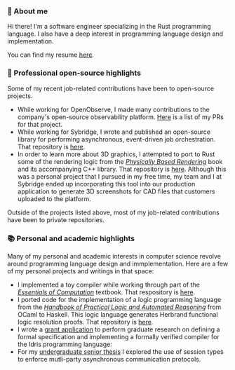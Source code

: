 ### 👋 About me

Hi there! I'm a software engineer specializing in the Rust programming language. I also have a deep interest in programming language design and implementation.

You can find my resume [here](patrick_sullivan_cv.pdf).

### 🔨 Professional open-source highlights

Some of my recent job-related contributions have been to open-source projects. 

- While working for OpenObserve, I made many contributions to the company's open-source observability platform. [Here](https://github.com/openobserve/openobserve/pulls?q=is%3Apr+author%3Apatrickcsullivan+is%3Aclosed) is a list of my PRs for that project. 
- While working for Sybridge, I wrote and published an open-source library for performing asynchronous, event-driven job orchestration. That repository is [here](https://github.com/patrickcsullivan/job_orch).
- In order to learn more about 3D graphics, I attempted to port to Rust some of the rendering logic from the [_Physically Based Rendering_](https://www.pbrt.org/) book and its accompanying C++ library. That repository is [here](https://github.com/patrickcsullivan/part_renderer). Although this was a personal project that I pursued in my free time, my team and I at Sybridge ended up incorporating this tool into our production application to generate 3D screenshots for CAD files that customers uploaded to the platform.

Outside of the projects listed above, most of my job-related contributions have been to private repositories. 

### 📚 Personal and academic highlights

Many of my personal and academic interests in computer science revolve around programming language design and immplementation. Here are a few of my personal projects and writings in that space:

- I implemented a toy compiler while working through part of the [_Essentials of Computation_](https://github.com/IUCompilerCourse/Essentials-of-Compilation) textbook. That respository is [here](https://github.com/patrickcsullivan/logic-lang).
- I ported code for the implementation of a logic programming language from the [_Handbook of Practical Logic and Automated Reasoning_](https://www.cambridge.org/core/books/handbook-of-practical-logic-and-automated-reasoning/EB6396296813CB562987E8C37AC4520D) from OCaml to Haskell. This logic language generates Herbrand functional logic resolution proofs. That repository is [here](https://github.com/patrickcsullivan/eoc).
- I wrote a [grant application](https://github.com/patrickcsullivan/documents/blob/master/dependent-types.pdf) to perform graduate research on defining a formal specification and implementing a formally verified compiler for the Idris programming language: 
- For my [undergraduate senior thesis](https://github.com/patrickcsullivan/documents/blob/main/session-types.pdf) I explored the use of session types to enforce mutli-party asynchronous communication protocols.
